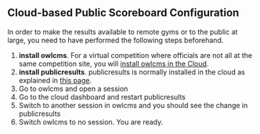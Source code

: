 ## Cloud-based Public Scoreboard Configuration

In order to make the results available to remote gyms or to the public at large, you need to have performed the following steps beforehand.

1. **install owlcms**.  For a virtual competition where officials are not all at the same competition site, you will [install owlcms in the Cloud](Fly).
2. **install publicresults**.  publicresults is normally installed in the cloud as explained in [this page](PublicResults).
3. Go to owlcms and open a session
4. Go to the cloud dashboard and restart publicresults
5. Switch to another session in owlcms and you should see the change in publicresults
6. Switch owlcms to no session. You are ready.
